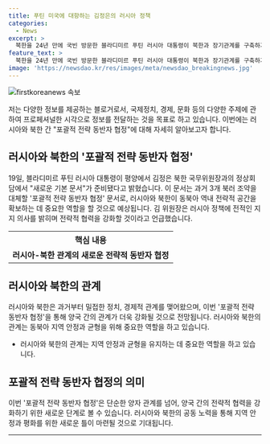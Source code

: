 ```yaml
---
title: 푸틴 미국에 대항하는 김정은의 러시아 정책
categories:
  - News
excerpt: >
  북한을 24년 만에 국빈 방문한 블라디미르 푸틴 러시아 대통령이 북한과 장기관계를 구축하기 위한 포괄적 전략 동반자 협정을 맺었다. 두 지도자는 이번 방문을 통해 양국 간의 전략적 공간을 확보하고, 국제사회 제재로부터 서로를 지지하며 동북아 지역에서의 영향력을 높이기로 했다. 김 위원장은 러시아의 정책에 대한 전적인 지지를 밝히며, 차기 북러 정상회담을 모스크바에서 열기를 기대했다. 푸틴 대통령과 김 위원장은 지난해 9월에 이어 두 번째 정상회담을 성공적으로 마치고, 이번 협정으로 양국 간의 협력을 강화하겠다는 의지를 드러냈다.
feature_text: >
  북한을 24년 만에 국빈 방문한 블라디미르 푸틴 러시아 대통령이 북한과 장기관계를 구축하기 위한 포괄적 전략 동반자 협정을 맺었다. 두 지도자는 이번 방문을 통해 양국 간의 전략적 공간을 확보하고, 국제사회 제재로부터 서로를 지지하며 동북아 지역에서의 영향력을 높이기로 했다. 김 위원장은 러시아의 정책에 대한 전적인 지지를 밝히며, 차기 북러 정상회담을 모스크바에서 열기를 기대했다. 푸틴 대통령과 김 위원장은 지난해 9월에 이어 두 번째 정상회담을 성공적으로 마치고, 이번 협정으로 양국 간의 협력을 강화하겠다는 의지를 드러냈다.
image: 'https://newsdao.kr/res/images/meta/newsdao_breakingnews.jpg'
---
```


<p><img src="https://newsdao.kr/res/images/meta/newsdao_breakingnews.jpg" alt="firstkoreanews 속보" /></p>

<p>저는 다양한 정보를 제공하는 블로거로서, 국제정치, 경제, 문화 등의 다양한 주제에 관하여 프로페셔널한 시각으로 정보를 전달하는 것을 목표로 하고 있습니다. 이번에는 러시아와 북한 간 "포괄적 전략 동반자 협정"에 대해 자세히 알아보고자 합니다. </p>

<h2 data-ke-size="size26">러시아와 북한의 '포괄적 전략 동반자 협정'</h2>

<p data-ke-size="size16">19일, 블라디미르 푸틴 러시아 대통령이 평양에서 김정은 북한 국무위원장과의 정상회담에서 "새로운 기본 문서"가 준비됐다고 밝혔습니다. 이 문서는 과거 3개 북러 조약을 대체할 '포괄적 전략 동반자 협정' 문서로, 러시아와 북한이 동북아 역내 전략적 공간을 확보하는 데 중요한 역할을 할 것으로 예상됩니다. 김 위원장은 러시아 정책에 전적인 지지 의사를 밝히며 전략적 협력을 강화할 것이라고 언급했습니다.</p>

<table>
  <tr>
    <th>핵심 내용</th>
  </tr>
  <tr>
    <td style="text-align: center; height: 17px;"><b>러시아-북한 관계의 새로운 전략적 동반자 협정</b></td>
  </tr>
</table>

<h2 data-ke-size="size26">러시아와 북한의 관계</h2>

<p data-ke-size="size16">러시아와 북한은 과거부터 밀접한 정치, 경제적 관계를 맺어왔으며, 이번 '포괄적 전략 동반자 협정'을 통해 양국 간의 관계가 더욱 강화될 것으로 전망됩니다. 러시아와 북한의 관계는 동북아 지역 안정과 균형을 위해 중요한 역할을 하고 있습니다.</p>

<ul>
  <li>러시아와 북한의 관계는 지역 안정과 균형을 유지하는 데 중요한 역할을 하고 있습니다.</li>
</ul>

<h2 data-ke-size="size26">포괄적 전략 동반자 협정의 의미</h2>

<p data-ke-size="size16">이번 '포괄적 전략 동반자 협정'은 단순한 양자 관계를 넘어, 양국 간의 전략적 협력을 강화하기 위한 새로운 단계로 볼 수 있습니다. 러시아와 북한의 공동 노력을 통해 지역 안정과 평화를 위한 새로운 틀이 마련될 것으로 기대됩니다.</p>

<hr>

<p data-ke-size="size16"></p>

